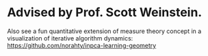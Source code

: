 # Advised by Prof. Scott Weinstein.
Also see a fun quantitative extension of measure theory concept in a visualization of iterative algorithm dynamics: https://github.com/norahty/inpca-learning-geometry
